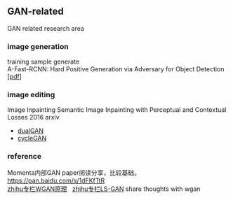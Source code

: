 ## GAN-related 
GAN related research area

### image generation
training sample generate  
A-Fast-RCNN: Hard Positive Generation via Adversary for Object Detection [[pdf](https://arxiv.org/abs/1704.03414)]  
### image editing
Image Inpainting
Semantic Image Inpainting with Perceptual and Contextual Losses  2016 arxiv

- [dualGAN](https://github.com/duxingren14/DualGAN)  
- [cycleGAN](https://github.com/junyanz/CycleGAN)  

### reference  
Momenta内部GAN paper阅读分享，比较基础。https://pan.baidu.com/s/1dFKfTtR  
[zhihu专栏WGAN原理](https://zhuanlan.zhihu.com/p/25071913)  
[zhihu专栏LS-GAN](https://zhuanlan.zhihu.com/p/25204020?group_id=818602658100305920) share thoughts with wgan  

